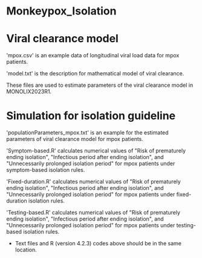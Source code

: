 # Monkeypox_Isolation

# Viral clearance model

'mpox.csv' is an example data of longitudinal viral load data for mpox patients.

'model.txt' is the description for mathematical model of viral clearance.

These files are used to estimate parameters of the viral clearance model in MONOLIX2023R1.


# Simulation for isolation guideline

'populationParameters_mpox.txt' is an example for the estimated parameters of viral clearance model for mpox patients.

'Symptom-based.R' calculates numerical values of "Risk of prematurely ending isolation", "Infectious period after ending isolation", and "Unnecessarily prolonged isolation period" for mpox patients under symptom-based isolation rules.

'Fixed-duration.R' calculates numerical values of "Risk of prematurely ending isolation", "Infectious period after ending isolation", and "Unnecessarily prolonged isolation period" for mpox patients under fixed-duration isolation rules.

'Testing-based.R' calculates numerical values of "Risk of prematurely ending isolation", "Infectious period after ending isolation", and "Unnecessarily prolonged isolation period" for mpox patients under testing-based isolation rules.

* Text files and R (version 4.2.3) codes above should be in the same location.
